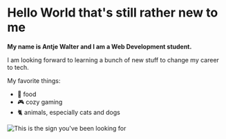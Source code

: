 # Hello World that's still rather new to me

**My name is Antje Walter and I am a Web Development student.**

I am looking forward to learning a bunch of new stuff to change my career to tech.

My favorite things:
- 🍝 food 
- 🎮 cozy gaming
- 🐈 animals, especially cats and dogs

![This is the sign you've been looking for](https://images.unsplash.com/photo-1496449903678-68ddcb189a24?ixlib=rb-1.2.1&ixid=MnwxMjA3fDB8MHxwaG90by1wYWdlfHx8fGVufDB8fHx8&auto=format&fit=crop&w=2670&q=80)

